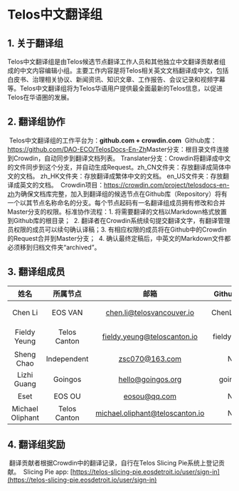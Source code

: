 # Telos中文翻译组

## 1. 关于翻译组
​     Telos中文翻译组是由Telos候选节点翻译工作人员和其他独立中文翻译贡献者组成的中文内容编辑小组。主要工作内容是将Telos相关英文文档翻译成中文，包括白皮书、治理相关协议、新闻资讯、知识文章、工作报告、会议记录和视频字幕等。Telos中文翻译组将为Telos华语用户提供最全面最新的Telos信息，以促进Telos在华语圈的发展。

## 2. 翻译组协作
​     Telos中文翻译组的工作平台为：**github.com + crowdin.com**
​     Github库：https://github.com/DAO-ECO/TelosDocs-En-Zh
​     Master分支：根目录文件连接到Crowdin，自动同步到翻译文档列表。
​     Translater分支：Crowdin将翻译成中文的文件同步到这个分支，并自动生成Request。
​     zh_CN文件夹：存放翻译成简体中文的文档。
​     zh_HK文件夹：存放翻译成繁体中文的文档。
​     en_US文件夹：存放翻译成英文的文档。
​     Crowdin项目：https://crowdin.com/project/telosdocs-en-zh
​     为确保文档库完整，加入到翻译组的候选节点在Github库（Repository）将有一个以其节点名称命名的分支。每个节点起码有一名翻译组成员拥有修改和合并Master分支的权限。标准协作流程：
​     1. 将需要翻译的文档以Markdown格式放置到Github库的根目录；
​     2. 翻译者在Crowdin系统续句提交翻译文字，有翻译管理员权限的成员可以续句确认译稿；
​     3. 有相应权限的成员将在Github中的Crowdin的Request合并到Master分支；
​     4. 确认最终定稿后，中英文的Markdown文件都必须移到归档文件夹“archived”。

## 3. 翻译组成员

|       姓名       |   所属节点   |              邮箱               | Github账户  |    自评    |   语种    |
| :--------------: | :----------: | :-----------------------------: | :---------: | :--------: | :-------: |
|     Chen Li      |   EOS VAN    |    chen.li@telosvancouver.io    | ChenLi0830  |            | 中文/英文 |
|   Fieldy Yeung   | Telos Canton |   fieldy.yeung@teloscanton.io   | fieldyyeung | Journeyman | 中文/英文 |
|    Sheng Chao    | Independent  |         zsc070@163.com          |     No      |   Junior   |   中文    |
|   Lizhi Guang    |   Goingos    |        hello@goingos.org        |   goingos   |   Junior   |   中文    |
|       Eset       |    EOS OU    |          eosou@qq.com           |     No      |   Junior   |   中文    |
| Michael Oliphant | Telos Canton | michael.oliphant@teloscanton.io |     No      |   Senior   |  English  |

## 4. 翻译组奖励

​     翻译贡献者根据Crowdin中的翻译记录，自行在Telos Slicing Pie系统上登记贡献。
​     Slicing Pie app: [https://telos-slicing-pie.eosdetroit.io/user/sign-in](https://telos-slicing-pie.eosdetroit.io/user/sign-in)